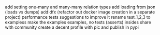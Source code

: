 
add setting one-many and many-many relation types
add loading from json (loads vs dumps)
add dfx (refactor out docker image creation in a separate project)
performance tests
suggestions to improve it
rename test_1,2,3 to exampless
make the examples examples, no tests (asserts) insides
share with community
create a decent profile with pic and publish in pypi
